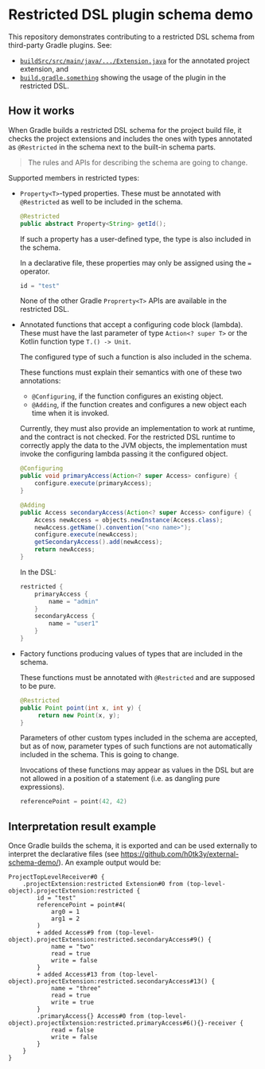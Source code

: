# Restricted DSL plugin schema demo

This repository demonstrates contributing to a restricted DSL schema from third-party Gradle plugins. See:

* [`buildSrc/src/main/java/.../Extension.java`](buildSrc/src/main/java/com/example/restricted/Extension.java) 
  for the annotated project extension, and
* [`build.gradle.something`](build.gradle.something) showing the usage of the plugin in the restricted DSL.

## How it works

When Gradle builds a restricted DSL schema for the project build file, it checks the project extensions and includes
the ones with types annotated as `@Restricted` in the schema next to the built-in schema parts.

> The rules and APIs for describing the schema are going to change.

Supported members in restricted types:

* `Property<T>`-typed properties. These must be annotated with `@Restricted` as well to be included in the schema.

  ```java
  @Restricted
  public abstract Property<String> getId();
  ```

  If such a property has a user-defined type, the type is also included in the schema.

  In a declarative file, these properties may only be assigned using the `=` operator.
  
  ```kotlin
  id = "test"
  ```
  
  None of the other Gradle `Proprerty<T>` APIs are available in the restricted DSL.

* Annotated functions that accept a configuring code block (lambda). 
  These must have the last parameter of type `Action<? super T>` or the Kotlin function type `T.() -> Unit`.
  
  The configured type of such a function is also included in the schema.

  These functions must explain their semantics with one of these two annotations:

  * `@Configuring`, if the function configures an existing object.
  * `@Adding`, if the function creates and configures a new object each time when it is invoked.
  
  Currently, they must also provide an implementation to work at runtime, and the contract is not checked.
  For the restricted DSL runtime to correctly apply the data to the JVM objects, the implementation must invoke
  the configuring lambda passing it the configured object.

  ```java
  @Configuring
  public void primaryAccess(Action<? super Access> configure) {
      configure.execute(primaryAccess);
  }
  
  @Adding
  public Access secondaryAccess(Action<? super Access> configure) {
      Access newAccess = objects.newInstance(Access.class);
      newAccess.getName().convention("<no name>");
      configure.execute(newAccess);
      getSecondaryAccess().add(newAccess);
      return newAccess;
  }
  ```
  
  In the DSL:

  ```kotlin
  restricted {
      primaryAccess {
          name = "admin"
      }
      secondaryAccess {
          name = "user1" 
      }
  }
  ```

* Factory functions producing values of types that are included in the schema.

  These functions must be annotated with `@Restricted` and are supposed to be pure.

  ```java
  @Restricted
  public Point point(int x, int y) {
       return new Point(x, y);
  }
  ```
  
  Parameters of other custom types included in the schema are accepted, but as of now, parameter types of such functions 
  are not automatically included in the schema. This is going to change. 
  
  Invocations of these functions may appear as values in the DSL but are not allowed in a position of a statement 
  (i.e. as dangling pure expressions).

  ```kotlin
  referencePoint = point(42, 42)
  ```

## Interpretation result example

Once Gradle builds the schema, it is exported and can be used externally to interpret the declarative files 
(see https://github.com/h0tk3y/external-schema-demo/). An example output would be:

```text
ProjectTopLevelReceiver#0 {
    .projectExtension:restricted Extension#0 from (top-level-object).projectExtension:restricted {
        id = "test"
        referencePoint = point#4(
            arg0 = 1
            arg1 = 2
        )
        + added Access#9 from (top-level-object).projectExtension:restricted.secondaryAccess#9() {
            name = "two"
            read = true
            write = false
        }
        + added Access#13 from (top-level-object).projectExtension:restricted.secondaryAccess#13() {
            name = "three"
            read = true
            write = true
        }
        .primaryAccess{} Access#0 from (top-level-object).projectExtension:restricted.primaryAccess#6(){}-receiver {
            read = false
            write = false
        }
    }
}
```